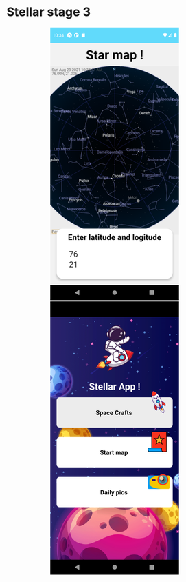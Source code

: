 <h1>Stellar stage 3</h1>
<p align="center">
  <img src="https://github.com/Arabhya07092007/STELLAR-STAGE-3-/blob/main/Screenshot_1630213452.png?raw=true" width="300" title="Stellar home screen">
  <img src="https://github.com/Arabhya07092007/STELLAR-STAGE-3-/blob/main/Screenshot_1630213479.png?raw=true" width="300" title="Stellar home screen">
</p>
